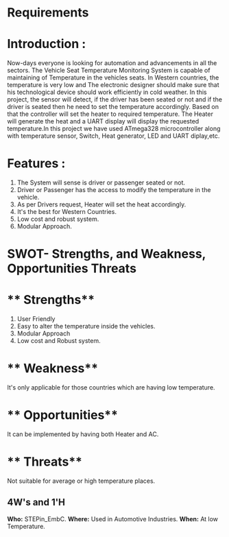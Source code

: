 # Requirements
# **Introduction :**
Now-days everyone is looking for automation and advancements in all the sectors. The Vehicle Seat Temperature Monitoring System is capable of maintaining of Temperature in the vehicles seats. In Western countries, the temperature is very low and The electronic designer should make sure that his technological device should work efficiently in cold weather. In this project, the sensor will detect, if the driver has been seated or not and if the driver is seated then he need to set the temperature accordingly. Based on that the controller will set the heater to required temperature. The Heater will generate the heat and a UART display will display the requested temperature.In this project we have used ATmega328 microcontroller along with temperature sensor, Switch, Heat generator, LED and UART diplay,etc.


# **Features :**
1. The System will sense is driver or passenger seated or not.
2. Driver or Passenger has the access to modify the temperature in the vehicle.
3. As per Drivers request, Heater will set the heat accordingly.
4. It's the best for Western Countries.
5. Low cost and robust system.
6. Modular Approach.

# SWOT- Strengths, and Weakness, Opportunities Threats
# ** Strengths**
  1. User Friendly
  2. Easy to alter the temperature inside the vehicles.
  3. Modular Approach
  4. Low cost and Robust system.

# ** Weakness**
It's only applicable for those countries which are having low temperature.
# ** Opportunities**
It can be implemented by having both Heater and AC.
# ** Threats**
Not suitable for average or high temperature places.

## 4W's and 1'H
**Who:** STEPin_EmbC.
**Where:** Used in Automotive Industries.
**When:** At low Temperature.

  
